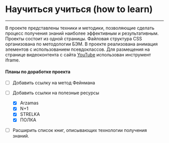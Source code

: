 # Научиться учиться (how to learn)
------ 
В проекте представлены техники и методики, позволяющие сделать процесс получения знаний наиболее эффективным и результативным. Проекты состоит из одной страницы. Файловая структура CSS организована по методологии БЭМ. В проекте реализована анимация элементов с использованием псевдоклассов. Для размещения на странице видеоконтента с сайта [YouTube](https://www.youtube.com/) использован инструмент iframe.    
#### Планы по доработке проекта
- [ ] Добавить ссылку на метод Фейнмана    
- [ ] Добавить ссылки на полезные ресурсы
    - [X] Arzamas
    - [X] N+1
    - [X] STRELKA
    - [X] ПОЛКА
- [ ] Расширить список книг, описывающих технологии получения знаний.
    